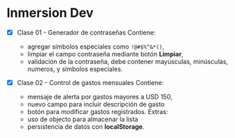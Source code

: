 # Inmersion Dev

- [x] Clase 01 - Generador de contraseñas
  Contiene:
    - agregar símbolos especiales como `!@#$%^&*()`,
    - limpiar el campo contraseña mediante botón **Limpiar**,
    - validación de la contraseña, debe contener mayúsculas, minúsculas, numeros, y símbolos especiales.

- [x] Clase 02 - Control de gastos mensuales
  Contiene:
    - mensaje de alerta por gastos mayores a USD 150,
    - nuevo campo para incluir descripción de gasto
    - botón para modificar gastos registrados.
  Extras:
    - uso de objecto para almacenar la lista
    - persistencia de datos con **localStorage**. 
